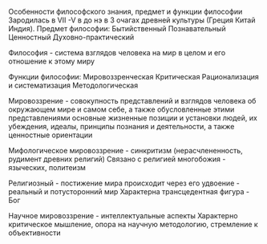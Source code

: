 Особенности философского знания, предмет и функции философии 
Зародилась в VII -V в до нэ в 3 очагах древней культуры (Греция Китай Индия).
Предмет философии:
Бытийственный
Познавательный
Ценностный
Духовно-практический

Философия - система взглядов человека на мир в целом и его отношение к этому миру

Функции философии:
Мировоззренческая 
Критическая
Рационализация и систематизация
Методологическая

Мировоззрение - совокупность представлений и взглядов человека об окружающем мире и самом себе, а также обусловленные этими представлениями основные жизненные позиции и установки людей, их убеждения, идеалы, принципы познания и деятельности, а также ценностные ориентации

Мифологическое мировоззрение - синкритизм (нерасчлененность, рудимент древних религий)
Связано с религией многобожия - языческих, политеизм

Религиозный - постижение мира происходит через его удвоение - реальный и потусторонний мир
Характерна трансцедентная фигура - Бог

Научное мировоззрение - интеллектуальные аспекты
Характерно критическое мышление, опора на научную методологию, стремление к объективности